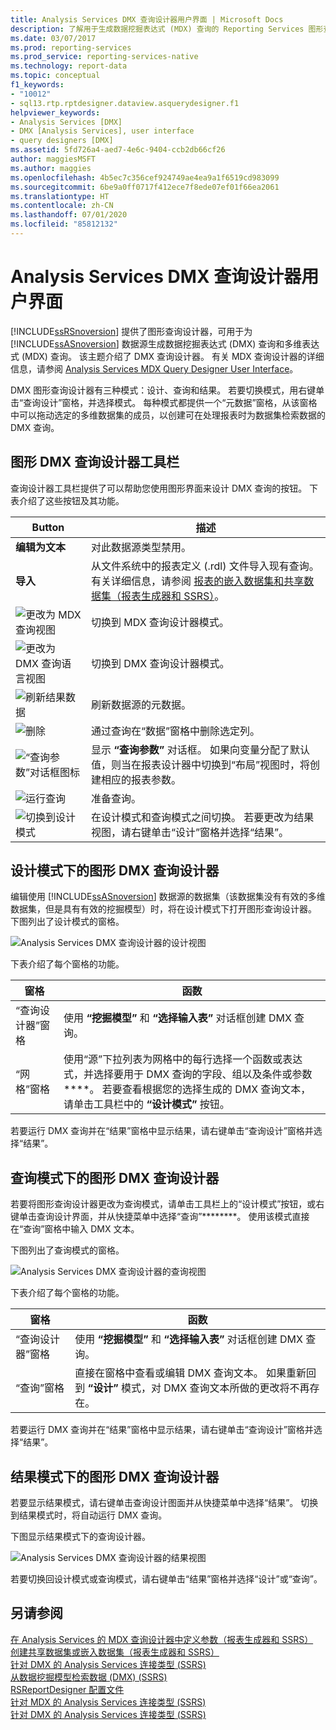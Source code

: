 ```yaml
---
title: Analysis Services DMX 查询设计器用户界面 | Microsoft Docs
description: 了解用于生成数据挖掘表达式 (MDX) 查询的 Reporting Services 图形查询设计器。
ms.date: 03/07/2017
ms.prod: reporting-services
ms.prod_service: reporting-services-native
ms.technology: report-data
ms.topic: conceptual
f1_keywords:
- "10012"
- sql13.rtp.rptdesigner.dataview.asquerydesigner.f1
helpviewer_keywords:
- Analysis Services [DMX]
- DMX [Analysis Services], user interface
- query designers [DMX]
ms.assetid: 5fd726a4-aed7-4e6c-9404-ccb2db66cf26
author: maggiesMSFT
ms.author: maggies
ms.openlocfilehash: 4b5ec7c356cef924749ae4ea9a1f6519cd983099
ms.sourcegitcommit: 6be9a0ff0717f412ece7f8ede07ef01f66ea2061
ms.translationtype: HT
ms.contentlocale: zh-CN
ms.lasthandoff: 07/01/2020
ms.locfileid: "85812132"
---
```

# <a name="analysis-services-dmx-query-designer-user-interface"></a>Analysis Services DMX 查询设计器用户界面
  [!INCLUDE[ssRSnoversion](../../includes/ssrsnoversion-md.md)] 提供了图形查询设计器，可用于为 [!INCLUDE[ssASnoversion](../../includes/ssasnoversion-md.md)] 数据源生成数据挖掘表达式 (DMX) 查询和多维表达式 (MDX) 查询。 该主题介绍了 DMX 查询设计器。 有关 MDX 查询设计器的详细信息，请参阅 [Analysis Services MDX Query Designer User Interface](../../reporting-services/report-data/analysis-services-mdx-query-designer-user-interface.md)。  
  
 DMX 图形查询设计器有三种模式：设计、查询和结果。 若要切换模式，用右键单击“查询设计”窗格，并选择模式。 每种模式都提供一个“元数据”窗格，从该窗格中可以拖动选定的多维数据集的成员，以创建可在处理报表时为数据集检索数据的 DMX 查询。  
  
## <a name="graphical-dmx-query-designer-toolbar"></a>图形 DMX 查询设计器工具栏  
 查询设计器工具栏提供了可以帮助您使用图形界面来设计 DMX 查询的按钮。 下表介绍了这些按钮及其功能。  
  
|Button|描述|  
|------------|-----------------|  
|**编辑为文本**|对此数据源类型禁用。|  
|**导入**|从文件系统中的报表定义 (.rdl) 文件导入现有查询。 有关详细信息，请参阅 [报表的嵌入数据集和共享数据集（报表生成器和 SSRS）](../../reporting-services/report-data/report-embedded-datasets-and-shared-datasets-report-builder-and-ssrs.md)。|  
|![更改为 MDX 查询视图](../../reporting-services/report-data/media/rsqdicon-commandtypemdx.gif "更改为 MDX 查询视图")|切换到 MDX 查询设计器模式。|  
|![更改为 DMX 查询语言视图](../../reporting-services/report-data/media/rsqdicon-commandtypedmx.gif "更改为 DMX 查询语言视图")|切换到 DMX 查询设计器模式。|  
|![刷新结果数据](../../reporting-services/report-data/media/rsqdicon-refresh.gif "刷新结果数据")|刷新数据源的元数据。|  
|![删除](../../reporting-services/report-data/media/rsqdicon-delete.gif "删除")|通过查询在“数据”窗格中删除选定列。|  
|![“查询参数”对话框图标](../../reporting-services/report-data/media/iconqueryparameter.gif "“查询参数”对话框图标")|显示 **“查询参数”** 对话框。 如果向变量分配了默认值，则当在报表设计器中切换到“布局”视图时，将创建相应的报表参数。|  
|![运行查询](../../reporting-services/report-data/media/rsqdicon-run.gif "运行查询")|准备查询。|  
|![切换到设计模式](../../reporting-services/media/rsqdicon-designmode.gif "切换到设计模式")|在设计模式和查询模式之间切换。 若要更改为结果视图，请右键单击“设计”窗格并选择“结果”。|  
  
## <a name="graphical-dmx-query-designer-in-design-mode"></a>设计模式下的图形 DMX 查询设计器  
 编辑使用 [!INCLUDE[ssASnoversion](../../includes/ssasnoversion-md.md)] 数据源的数据集（该数据集没有有效的多维数据集，但是具有有效的挖掘模型）时，将在设计模式下打开图形查询设计器。 下图列出了设计模式的窗格。  
  
 ![Analysis Services DMX 查询设计器的设计视图](../../reporting-services/report-data/media/rsqd-dsawas-dmx-designmode.gif "Analysis Services DMX 查询设计器的设计视图")  
  
 下表介绍了每个窗格的功能。  
  
|窗格|函数|  
|----------|--------------|  
|“查询设计器”窗格|使用 **“挖掘模型”** 和 **“选择输入表”** 对话框创建 DMX 查询。|  
|“网格”窗格|使用“源”下拉列表为网格中的每行选择一个函数或表达式，并选择要用于 DMX 查询的字段、组以及条件或参数****。 若要查看根据您的选择生成的 DMX 查询文本，请单击工具栏中的 **“设计模式”** 按钮。|  
  
 若要运行 DMX 查询并在“结果”窗格中显示结果，请右键单击“查询设计”窗格并选择“结果”。  
  
## <a name="graphical-dmx-query-designer-in-query-mode"></a>查询模式下的图形 DMX 查询设计器  
 若要将图形查询设计器更改为查询模式，请单击工具栏上的“设计模式”按钮，或右键单击查询设计界面，并从快捷菜单中选择“查询”********。 使用该模式直接在“查询”窗格中输入 DMX 文本。  
  
 下图列出了查询模式的窗格。  
  
 ![Analysis Services DMX 查询设计器的查询视图](../../reporting-services/report-data/media/rsqd-dsawas-dmx-querymode.gif "Analysis Services DMX 查询设计器的查询视图")  
  
 下表介绍了每个窗格的功能。  
  
|窗格|函数|  
|----------|--------------|  
|“查询设计器”窗格|使用 **“挖掘模型”** 和 **“选择输入表”** 对话框创建 DMX 查询。|  
|“查询”窗格|直接在窗格中查看或编辑 DMX 查询文本。 如果重新回到 **“设计”** 模式，对 DMX 查询文本所做的更改将不再存在。|  
  
 若要运行 DMX 查询并在“结果”窗格中显示结果，请右键单击“查询设计”窗格并选择“结果”。  
  
## <a name="graphical-dmx-query-designer-in-result-mode"></a>结果模式下的图形 DMX 查询设计器  
 若要显示结果模式，请右键单击查询设计图面并从快捷菜单中选择“结果”。 切换到结果模式时，将自动运行 DMX 查询。  
  
 下图显示结果模式下的查询设计器。  
  
 ![Analysis Services DMX 查询设计器的结果视图](../../reporting-services/report-data/media/rsqd-dsawas-dmx-resultmode.gif "Analysis Services DMX 查询设计器的结果视图")  
  
 若要切换回设计模式或查询模式，请右键单击“结果”窗格并选择“设计”或“查询”。   
  
## <a name="see-also"></a>另请参阅  
 [在 Analysis Services 的 MDX 查询设计器中定义参数（报表生成器和 SSRS）](../../reporting-services/report-data/define-parameters-in-the-mdx-query-designer-for-analysis-services.md)   
 [创建共享数据集或嵌入数据集（报表生成器和 SSRS）](../../reporting-services/report-data/create-a-shared-dataset-or-embedded-dataset-report-builder-and-ssrs.md)   
 [针对 DMX 的 Analysis Services 连接类型 (SSRS)](../../reporting-services/report-data/analysis-services-connection-type-for-dmx-ssrs.md)   
 [从数据挖掘模型检索数据 (DMX) (SSRS)](../../reporting-services/report-data/retrieve-data-from-a-data-mining-model-dmx-ssrs.md)   
 [RSReportDesigner 配置文件](../../reporting-services/report-server/rsreportdesigner-configuration-file.md)   
 [针对 MDX 的 Analysis Services 连接类型 (SSRS)](../../reporting-services/report-data/analysis-services-connection-type-for-mdx-ssrs.md)   
 [针对 DMX 的 Analysis Services 连接类型 (SSRS)](../../reporting-services/report-data/analysis-services-connection-type-for-dmx-ssrs.md)  
  
  
